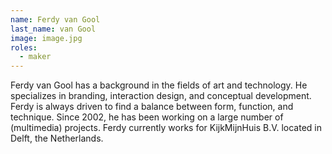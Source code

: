```yaml
---
name: Ferdy van Gool
last_name: van Gool
image: image.jpg
roles:
  - maker
---
```

Ferdy van Gool has a background in the fields of art and technology. He specializes in branding, interaction design, and conceptual development. Ferdy is always driven to find a balance between form, function, and technique. Since 2002, he has been working on a large number of (multimedia) projects. Ferdy currently works for KijkMijnHuis B.V. located in Delft, the Netherlands.
